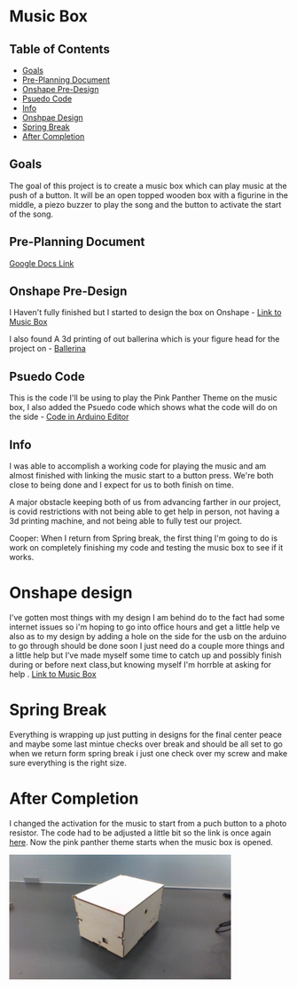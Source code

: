# Music Box

## Table of Contents
* [Goals](#Goals)
* [Pre-Planning Document](#Pre-Planning-Document)
* [Onshape Pre-Design](#Onshape-Pre-Design)
* [Psuedo Code](#Psuedo-Code)
* [Info](#Info)
* [Onshpae Design](#Onshape-Design)
* [Spring Break](#Spring-Break)
* [After Completion](#After-Completion)

## Goals

The goal of this project is to create a music box which can play music at the push of a button. It will be an open topped wooden box with a figurine in the middle, a piezo buzzer to play the song and the button to activate the start of the song.

## Pre-Planning Document

[Google Docs Link](https://docs.google.com/document/d/1t9AGoTjgPdodNZodx1VPIkAsCzT7Abd_4i_2Dv82sn0/edit?usp=sharing)



## Onshape Pre-Design 

I Haven't fully finished but I started to design the box on Onshape - [Link to Music Box](https://cvilleschools.onshape.com/documents/4070da3629a921a665d7777d/w/15ceae94f1d3e58bcfee66e3/e/b3ec9e57a38d3c9760e5e44e) 

I also found A 3d printing of out ballerina which is your figure head for the project on - [Ballerina](https://www.thingiverse.com/thing:2679412)

## Psuedo Code

This is the code I'll be using to play the Pink Panther Theme on the music box, I also added the Psuedo code which shows what the code will do on the side - [Code in Arduino Editor](https://create.arduino.cc/editor/wmorela54/9488f8ee-c676-4620-bbf1-e6c64f40eed0/preview)

## Info

I was able to accomplish a working code for playing the music and am almost finished with linking the music start to a button press. We're both close to being done and I expect for us to both finish on time.

A major obstacle keeping both of us from advancing farther in our project, is covid restrictions with not being able to get help in person, not having a 3d printing machine, and not being able to fully test our project. 

Cooper: When I return from Spring break, the first thing I'm going to do is work on completely finishing my code and testing the music box to see if it works.

# Onshape design 

I've gotten most things with my design  I am behind do to the fact  had some internet issues so i'm hoping to go into office hours and get a little help ve also as to my design by adding a hole on the side for the usb on the arduino to go through  should be done soon I just need do a couple more things and a little help but I’ve made myself some time to catch up and possibly finish during or before next class,but knowing myself I'm horrble at asking for help . [Link to Music Box](https://cvilleschools.onshape.com/documents/4070da3629a921a665d7777d/w/15ceae94f1d3e58bcfee66e3/e/b3ec9e57a38d3c9760e5e44e) 


# Spring Break 

Everything  is wrapping up just putting in designs for the final center peace and maybe some last mintue checks over break and should be all set to go
when we return form spring break i just one check over my screw and make sure everything is the right size.

# After Completion

I changed the activation for the music to start from a puch button to a photo resistor. The code had to be adjusted a little bit so the link is once again [here](https://create.arduino.cc/editor/wmorela54/9488f8ee-c676-4620-bbf1-e6c64f40eed0/preview). Now the pink panther theme starts when the music box is opened.

<img src="https://github.com/Cooper-Moreland/Music-Box/blob/main/Outside%20MB.jpg?raw=true" alt="OutsideMB" width="400">
